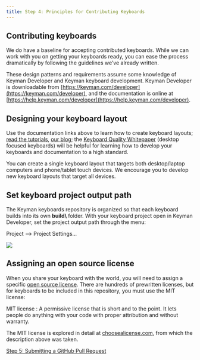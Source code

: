 ```yaml
---
title: Step 4: Principles for Contributing Keyboards
---
```


## Contributing keyboards

We do have a baseline for accepting contributed keyboards. While we can
work with you on getting your keyboards ready, you can ease the process
dramatically by following the guidelines we’ve already written.

These design patterns and requirements assume some knowledge of Keyman
Developer and Keyman keyboard development. Keyman Developer is
downloadable from
[https://keyman.com/developer](https://keyman.com/developer),
and the documentation is online at
[https://help.keyman.com/developer](https://help.keyman.com/developer).

## Designing your keyboard layout

Use the documentation links above to learn how to create keyboard
layouts; [read the
tutorials](https://help.keyman.com/developer/current-version/guides/),
[our blog](https://blog.keyman.com/category/developing-keyboards/); the
[Keyboard Quality
Whitepaper](/developer/whitepaper1.1.pdf) (desktop
focused keyboards) will be helpful for learning how to develop your
keyboards and documentation to a high standard.

You can create a single keyboard layout that targets both desktop/laptop
computers and phone/tablet touch devices. We encourage you to develop
new keyboard layouts that target all devices.

## Set keyboard project output path

The Keyman keyboards repository is organized so that each keyboard
builds into its own **build\\** folder. With your keyboard project open
in Keyman Developer, set the project output path through the menu:

Project --&gt; Project Settings...

![](/cdn/dev/img/developer/keyboards/project-settings.png)

## Assigning an open source license

When you share your keyboard with the world, you will need to assign a
specific [open source
license](https://opensource.org/licenses). There are
hundreds of prewritten licenses, but for keyboards to be included in
this repository, you must use the MIT license:

MIT license
:   A permissive license that is short and to the point. It lets people
    do anything with your code with proper attribution and without
    warranty.

The MIT license is explored in detail at
[choosealicense.com](https://choosealicense.com/licenses/),
from which the description above was taken.

[Step 5: Submitting a GitHub Pull Request](step-5)
